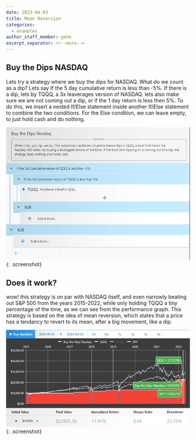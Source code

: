 ```yaml
---
date: 2023-04-03
title: Mean Reversion
categories:
  - examples
author_staff_member: gene
excerpt_separator: <!--more-->
---
```


##  Buy the Dips NASDAQ
Lets try a strategy where we buy the dips for NASDAQ. What do we count as a dip? Lets say If the 5 day cumulative return is less than -5%. If there is a dip, lets by TQQQ, a 3x leaverages version of NASDAQ. lets also make sure we are not coming out a dip, or if the 1 day return is less then 5%. To do this, we insert a nested If/Else statement inside another If/Else statement to combine the two conditions. For the Else condition, we can leave empty, to just hold cash and do nothing.

![Checkmate](\images\nasdaqdip.PNG){: .screenshot}

## Does it work?
wow! this strategy is on par with NASDAQ itself, and even narrowly beating out S&P 500 from the years 2015-2022, while only holding TQQQ a tiny percentage of the time, as we can see from the performance graph. This strategy is based on the idea of mean reversion, which states that a price has a tendancy to revert to its mean, after a big movement, like a dip.

![Checkmate](\images\dips2.PNG){: .screenshot}
<!--more-->